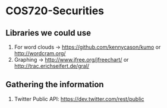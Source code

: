 # COS720-Securities

## Libraries we could use
1. For word clouds -> https://github.com/kennycason/kumo or http://wordcram.org/
2. Graphing -> http://www.jfree.org/jfreechart/ or http://trac.erichseifert.de/gral/

## Gathering the information
1. Twitter Public API: https://dev.twitter.com/rest/public
